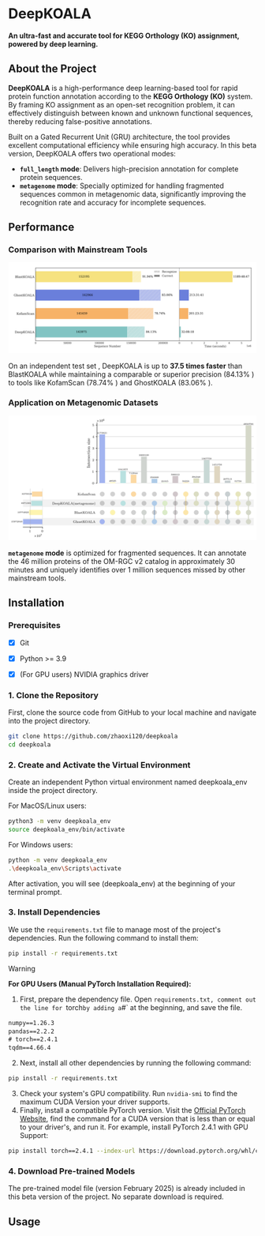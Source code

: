 # DeepKOALA
**An ultra-fast and accurate tool for KEGG Orthology (KO) assignment, powered by deep learning.**


## About the Project
**DeepKOALA** is a high-performance deep learning-based tool for rapid protein function annotation according to the **KEGG Orthology (KO)** system. By framing KO assignment as an open-set recognition problem, it can effectively distinguish between known and unknown functional sequences, thereby reducing false-positive annotations.

Built on a Gated Recurrent Unit (GRU) architecture, the tool provides excellent computational efficiency while ensuring high accuracy. In this beta version, DeepKOALA offers two operational modes:

* **`full_length` mode**: Delivers high-precision annotation for complete protein sequences.
* **`metagenome` mode**: Specially optimized for handling fragmented sequences common in metagenomic data, significantly improving the recognition rate and accuracy for incomplete sequences.



## Performance

### Comparison with Mainstream Tools

![image](https://github.com/zhaoxi120/deepkoala/blob/main/figures/comparison_with_traditional_tools.png)

On an independent test set , DeepKOALA is up to **37.5 times faster** than BlastKOALA while maintaining a comparable or superior precision (84.13% ) to tools like KofamScan (78.74% ) and GhostKOALA (83.06% ).

### Application on Metagenomic Datasets

![image](https://github.com/zhaoxi120/deepkoala/blob/main/figures/comparison_metagenome.png)

**`metagenome` mode** is optimized for fragmented sequences. It can annotate the 46 million proteins of the OM-RGC v2 catalog in approximately 30 minutes and uniquely identifies over 1 million sequences missed by other mainstream tools.




## Installation

### Prerequisites
- [x] Git
- [x] Python >= 3.9
- [x] (For GPU users) NVIDIA graphics driver


### 1. Clone the Repository

First, clone the source code from GitHub to your local machine and navigate into the project directory.

```bash
git clone https://github.com/zhaoxi120/deepkoala
cd deepkoala
```

### 2. Create and Activate the Virtual Environment

Create an independent Python virtual environment named deepkoala_env inside the project directory.

For MacOS/Linux users:
```bash
python3 -m venv deepkoala_env
source deepkoala_env/bin/activate
```

For Windows users:
```bash
python -m venv deepkoala_env
.\deepkoala_env\Scripts\activate
```

After activation, you will see (deepkoala_env) at the beginning of your terminal prompt.


### 3. Install Dependencies

We use the `requirements.txt` file to manage most of the project's dependencies. Run the following command to install them:
```bash
pip install -r requirements.txt
```

> [!WARNING]
> **For GPU Users (Manual PyTorch Installation Required):**
> 1. First, prepare the dependency file. Open `requirements.txt, comment out the line for `torch` by adding a `#` at the beginning, and save the file.
> ```txt
> numpy==1.26.3
> pandas==2.2.2
> # torch==2.4.1
> tqdm==4.66.4
> ```
> 2. Next, install all other dependencies by running the following command:
> ```bash
> pip install -r requirements.txt
> ```
> 3. Check your system's GPU compatibility. Run `nvidia-smi` to find the maximum CUDA Version your driver supports.
> 4. Finally, install a compatible PyTorch version. Visit the [Official PyTorch Website](https://pytorch.org/), find the command for a CUDA version that is less than or equal to your driver's, and run it. For example, install PyTorch 2.4.1 with GPU Support:
> ```bash
> pip install torch==2.4.1 --index-url https://download.pytorch.org/whl/cu121
> ```

### 4. Download Pre-trained Models

The pre-trained model file (version February 2025)  is already included in this beta version of the project. No separate download is required.


## Usage
